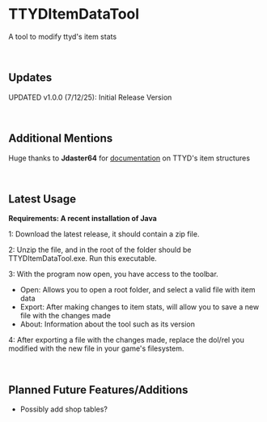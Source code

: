 # TTYDItemDataTool
A tool to modify ttyd's item stats

<br/>

## Updates

UPDATED v1.0.0 (7/12/25): Initial Release Version

<br/>

## Additional Mentions

Huge thanks to **Jdaster64** for [documentation](https://github.com/jdaster64/ttyd-utils/blob/master/docs/ttyd_structures_pseudocode.txt) on TTYD's item structures

<br/>

## Latest Usage

**Requirements: A recent installation of Java**

1: Download the latest release, it should contain a zip file.

2: Unzip the file, and in the root of the folder should be TTYDItemDataTool.exe. Run this executable.

3: With the program now open, you have access to the toolbar.
  - Open: Allows you to open a root folder, and select a valid file with item data
  - Export: After making changes to item stats, will allow you to save a new file with the changes made
  - About: Information about the tool such as its version

4: After exporting a file with the changes made, replace the dol/rel you modified with the new file in your game's filesystem.

<br/>

## Planned Future Features/Additions
- Possibly add shop tables?
